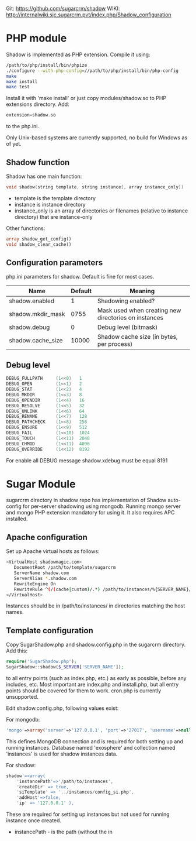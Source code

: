 Git: <https://github.com/sugarcrm/shadow>
WIKI: <http://internalwiki.sjc.sugarcrm.pvt/index.php/Shadow_configuration>

PHP module
==========

Shadow is implemented as PHP extension. Compile it using:

```bash
/path/to/php/install/bin/phpize 
./configure --with-php-config=//path/to/php/install/bin/php-config
make
make install
make test
```

Install it with 'make install' or just copy modules/shadow.so to PHP
extensions directory. Add:

```php
extension=shadow.so
```

to the php.ini.

Only Unix-based systems are currently supported, no build for Windows as
of yet.

Shadow function
---------------

Shadow has one main function:

```c
void shadow(string template, string instance[, array instance_only])
```

-   template is the template directory
-   instance is instance directory
-   instance\_only is an array of directories or filenames (relative to
    instance directory) that are instance-only

Other functions:

```php
array shadow_get_config()
void shadow_clear_cache()
```

Configuration parameters
------------------------

php.ini parameters for shadow. Default is fine for most cases.

| Name               | Default | Meaning                                              |
|--------------------|---------|------------------------------------------------------|
| shadow.enabled     | 1       | Shadowing enabled?                                   |
| shadow.mkdir\_mask | 0755    | Mask used when creating new directories on instances |
| shadow.debug       | 0       | Debug level (bitmask)                                |
| shadow.cache\_size | 10000   | Shadow cache size (in bytes, per process)            |

Debug level
-----------

```c
DEBUG_FULLPATH     (1<<0)   1
DEBUG_OPEN         (1<<1)   2
DEBUG_STAT         (1<<2)   4
DEBUG_MKDIR        (1<<3)   8
DEBUG_OPENDIR      (1<<4)   16
DEBUG_RESOLVE      (1<<5)   32
DEBUG_UNLINK       (1<<6)   64
DEBUG_RENAME       (1<<7)   128
DEBUG_PATHCHECK    (1<<8)   256
DEBUG_ENSURE       (1<<9)   512
DEBUG_FAIL         (1<<10)  1024
DEBUG_TOUCH        (1<<11)  2048
DEBUG_CHMOD        (1<<11)  4096
DEBUG_OVERRIDE     (1<<12)  8192
```

For enable all DEBUG message shadow.xdebug must be equal 8191

Sugar Module
============

sugarcrm directory in shadow repo has implementation of Shadow
auto-config for per-server shadowing using mongodb. Running mongo server
and mongo PHP extension mandatory for using it. It also requires APC
installed.

Apache configuration
--------------------

Set up Apache virtual hosts as follows:

```bash
<VirtualHost shadowmagic.com>
   DocumentRoot /path/to/template/sugarcrm
   ServerName shadow.com
   ServerAlias *.shadow.com
   RewriteEngine On
   RewriteRule ^(/(cache|custom)/.*) /path/to/instances/%{SERVER_NAME}/$1
</VirtualHost>
```

Instances should be in /path/to/instances/ in directories matching the
host names.

Template configuration
----------------------

Copy SugarShadow.php and shadow.config.php in the sugarcrm directory.
Add this:

```php
require('SugarShadow.php');
SugarShadow::shadow($_SERVER['SERVER_NAME']);
```

to all entry points (such as index.php, etc.) as early as possible,
before any includes, etc. Most important are index.php and install.php,
but all entry points should be covered for them to work. cron.php is
currently unsupported.

Edit shadow.config.php, following values exist:

For mongodb:

```php
'mongo'=>array('server'=>'127.0.0.1', 'port'=>'27017', 'username'=>null, 'password'=>null),
```

This defines MongoDB connection and is required for both setting up and
running instances. Database named 'exosphere' and collection named
'instances' is used for shadow instances data.

For shadow:

```php
shadow'=>array(
    'instancePath'=>'/path/to/instances',
    'createDir' => true,
    'siTemplate' => '../instances/config_si.php',
    'addHost'=>false,
    'ip' => '127.0.0.1' ),
```

These are required for setting up instances but not used for running
instance once created.

-   instancePath - is the path (without the in
